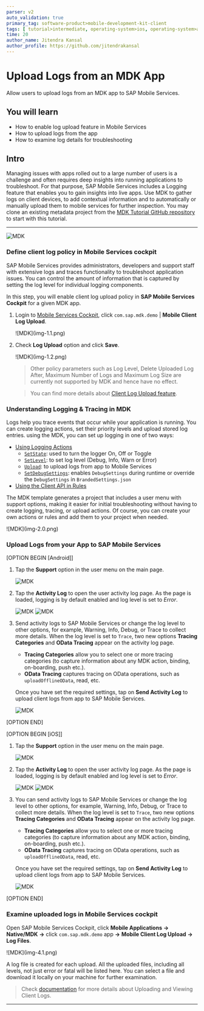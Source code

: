 ```yaml
---
parser: v2
auto_validation: true
primary_tag: software-product>mobile-development-kit-client
tags: [ tutorial>intermediate, operating-system>ios, operating-system>android, topic>mobile, software-product>sap-business-technology-platform, software-product>mobile-development-kit-client, software-product>sap-mobile-services, software-product>sap-business-application-studio ]
time: 20
author_name: Jitendra Kansal
author_profile: https://github.com/jitendrakansal
---
```


# Upload Logs from an MDK App
<!-- description --> Allow users to upload logs from an MDK app to SAP Mobile Services.

## You will learn
  - How to enable log upload feature in Mobile Services
  - How to upload logs from the app
  - How to examine log details for troubleshooting


## Intro
Managing issues with apps rolled out to a large number of users is a challenge and often requires deep insights into running applications to troubleshoot. For that purpose, SAP Mobile Services includes a Logging feature that enables you to gain insights into live apps. Use MDK to gather logs on client devices, to add contextual information and to automatically or manually upload them to mobile services for further inspection.  You may clone an existing metadata project from the [MDK Tutorial GitHub repository](https://github.com/SAP-samples/cloud-mdk-tutorial-samples/tree/main/3-Enhance-Your-First-MDK-App-with-Additional-Functionalities/2-cp-mobile-dev-kit-delete-customer) to start with this tutorial.

---

![MDK](img-1.0.gif)

### Define client log policy in Mobile Services cockpit

SAP Mobile Services provides administrators, developers and support staff with extensive logs and traces functionality to troubleshoot application issues. You can control the amount of information that is captured by setting the log level for individual logging components.

In this step, you will enable client log upload policy in **SAP Mobile Services Cockpit** for a given MDK app.

1. Login to [Mobile Services Cockpit](fiori-ios-hcpms-setup), click `com.sap.mdk.demo` | **Mobile Client Log Upload**.

    <!-- border -->![MDK](img-1.1.png)

2. Check **Log Upload** option and click **Save**.

    <!-- border -->![MDK](img-1.2.png)

    >Other policy parameters such as Log Level, Delete Uploaded Log After, Maximum Number of Logs and Maximum Log Size are currently not supported by MDK and hence have no effect.

    >You can find more details about [Client Log Upload feature](https://help.sap.com/doc/f53c64b93e5140918d676b927a3cd65b/Cloud/en-US/docs-en/guides/features/logging/admin/config.html).


###  Understanding Logging & Tracing in MDK

Logs help you trace events that occur while your application is running. You can create logging actions, set their priority levels and upload stored log entries. using the MDK, you can set up logging in one of two ways:

* [Using Logging Actions](https://help.sap.com/doc/f53c64b93e5140918d676b927a3cd65b/Cloud/en-US/docs-en/guides/features/logging/mdk/logging.html#using-logging-actions)
    * [`SetState`](https://help.sap.com/doc/3642933ef2e1478fb1578ef2acba4ae9/Latest/en-US/reference/schemadoc/Action/Logger/SetState.schema.html): used to turn the logger On, Off or Toggle
    * [`SetLevel`](https://help.sap.com/doc/3642933ef2e1478fb1578ef2acba4ae9/Latest/en-US/reference/schemadoc/Action/Logger/SetLevel.schema.html): to set log level (Debug, Info, Warn or Error)
    * [`Upload`](https://help.sap.com/doc/3642933ef2e1478fb1578ef2acba4ae9/Latest/en-US/reference/schemadoc/Action/Logger/Upload.schema.html): to upload logs from app to Mobile Services
    * [`SetDebugSettings`](https://help.sap.com/doc/3642933ef2e1478fb1578ef2acba4ae9/Latest/en-US/reference/schemadoc/Action/SetDebugSettings.schema.html): enables `DebugSettings` during runtime or override the `DebugSettings` in `BrandedSettings.json`
* [Using the Client API in Rules](https://help.sap.com/doc/f53c64b93e5140918d676b927a3cd65b/Cloud/en-US/docs-en/guides/features/logging/mdk/logging.html#using-the-client-api-in-rules) 

The MDK template generates a project that includes a user menu with support options, making it easier for initial troubleshooting without having to create logging, tracing, or upload actions. Of course, you can create your own actions or rules and add them to  your project when needed.

<!-- border -->![MDK](img-2.0.png)


### Upload Logs from your App to SAP Mobile Services

[OPTION BEGIN [Android]]

1. Tap the **Support** option in the user menu on the main page.

    ![MDK](img-3.1.png)

2. Tap the **Activity Log** to open the user activity log page. As the page is loaded, logging is by default enabled and log level is set to *Error*.

    ![MDK](img-3.2.png)
    ![MDK](img-3.3.png)    

3. Send activity logs to SAP Mobile Services or change the log level to other options, for example, Warning, Info, Debug, or Trace to collect more details. When the log level is set to `Trace`, two new options **Tracing Categories** and **OData Tracing** appear on the activity log page.
    
    * **Tracing Categories** allow you to select one or more tracing categories (to capture information about any MDK action, binding, on-boarding, push etc.).  
    * **OData Tracing** captures tracing on OData operations, such as `uploadOfflineOData`, read, etc. 

    Once you have set the required settings, tap on **Send Activity Log** to upload client logs from app to SAP Mobile Services.

    ![MDK](img-1.0.gif) 

[OPTION END]

[OPTION BEGIN [iOS]]

1. Tap the **Support** option in the user menu on the main page.

    ![MDK](img-3.4.png)

2. Tap the **Activity Log** to open the user activity log page. As the page is loaded, logging is by default enabled and log level is set to *Error*.

    ![MDK](img-3.5.png)
    ![MDK](img-3.6.png)    

3. You can send activity logs to SAP Mobile Services or change the log level to other options, for example, Warning, Info, Debug, or Trace to collect more details. When the log level is set to `Trace`, two new options **Tracing Categories** and **OData Tracing** appear on the activity log page.
    
    * **Tracing Categories** allow you to select one or more tracing categories (to capture information about any MDK action, binding, on-boarding, push etc.).  
    * **OData Tracing** captures tracing on OData operations, such as `uploadOfflineOData`, read, etc. 

    Once you have set the required settings, tap on **Send Activity Log** to upload client logs from app to SAP Mobile Services.

    ![MDK](img-3.7.gif) 

[OPTION END]


### Examine uploaded logs in Mobile Services cockpit


Open SAP Mobile Services Cockpit, click **Mobile Applications** **&rarr;** **Native/MDK** **&rarr;** click `com.sap.mdk.demo` app **&rarr;** **Mobile Client Log Upload** **&rarr;** **Log Files**.

<!-- border -->![MDK](img-4.1.png)

A log file is created for each upload. All the uploaded files, including all levels, not just error or fatal will be listed here. You can select a file and download it locally on your machine for further examination.

>Check [documentation](https://help.sap.com/doc/f53c64b93e5140918d676b927a3cd65b/Cloud/en-US/docs-en/guides/features/logging/admin/config.html) for more details about Uploading and Viewing Client Logs.



---
